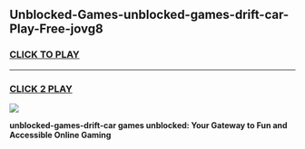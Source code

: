 
## Unblocked-Games-unblocked-games-drift-car-Play-Free-jovg8
<h3>
<a href="https://premium76.site?title=unblocked-games-drift-car&ref=09A">CLICK TO PLAY</a></h3>
<hr>

<h3>
<a href="https://premium76.site?title=unblocked-games-drift-car&ref=09A">CLICK 2 PLAY</a>
  
</h3>

<a href="https://premium76.site?title=unblocked-games-drift-car&ref=09A"><img src="https://clearcache.store/games.png"></a>


**unblocked-games-drift-car games unblocked: Your Gateway to Fun and Accessible Online Gaming**
